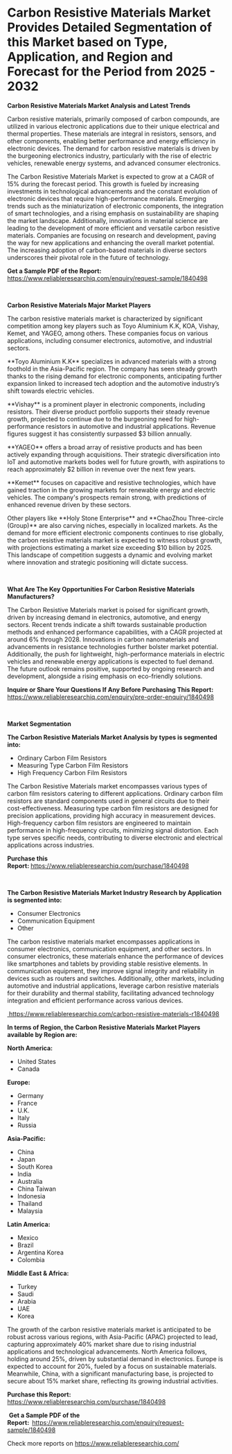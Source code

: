 <p><h1>Carbon Resistive Materials Market Provides Detailed Segmentation of this Market based on Type, Application, and Region and Forecast for the Period from 2025 - 2032</h1></p><p><strong>Carbon Resistive Materials Market Analysis and Latest Trends</strong></p>
<p><p>Carbon resistive materials, primarily composed of carbon compounds, are utilized in various electronic applications due to their unique electrical and thermal properties. These materials are integral in resistors, sensors, and other components, enabling better performance and energy efficiency in electronic devices. The demand for carbon resistive materials is driven by the burgeoning electronics industry, particularly with the rise of electric vehicles, renewable energy systems, and advanced consumer electronics.</p><p>The Carbon Resistive Materials Market is expected to grow at a CAGR of 15% during the forecast period. This growth is fueled by increasing investments in technological advancements and the constant evolution of electronic devices that require high-performance materials. Emerging trends such as the miniaturization of electronic components, the integration of smart technologies, and a rising emphasis on sustainability are shaping the market landscape. Additionally, innovations in material science are leading to the development of more efficient and versatile carbon resistive materials. Companies are focusing on research and development, paving the way for new applications and enhancing the overall market potential. The increasing adoption of carbon-based materials in diverse sectors underscores their pivotal role in the future of technology.</p></p>
<p><strong>Get a Sample PDF of the Report:&nbsp;</strong> <a href="https://www.reliableresearchiq.com/enquiry/request-sample/1840498?utm_campaign=2396&utm_medium=2&utm_source=Github&utm_content=ia&utm_term=13022025&utm_id=carbon-resistive-materials">https://www.reliableresearchiq.com/enquiry/request-sample/1840498</a></p>
<p>&nbsp;</p>
<p><strong>Carbon Resistive Materials Major Market Players</strong></p>
<p><p>The carbon resistive materials market is characterized by significant competition among key players such as Toyo Aluminium K.K, KOA, Vishay, Kemet, and YAGEO, among others. These companies focus on various applications, including consumer electronics, automotive, and industrial sectors.</p><p>**Toyo Aluminium K.K** specializes in advanced materials with a strong foothold in the Asia-Pacific region. The company has seen steady growth thanks to the rising demand for electronic components, anticipating further expansion linked to increased tech adoption and the automotive industry’s shift towards electric vehicles.</p><p>**Vishay** is a prominent player in electronic components, including resistors. Their diverse product portfolio supports their steady revenue growth, projected to continue due to the burgeoning need for high-performance resistors in automotive and industrial applications. Revenue figures suggest it has consistently surpassed $3 billion annually.</p><p>**YAGEO** offers a broad array of resistive products and has been actively expanding through acquisitions. Their strategic diversification into IoT and automotive markets bodes well for future growth, with aspirations to reach approximately $2 billion in revenue over the next few years.</p><p>**Kemet** focuses on capacitive and resistive technologies, which have gained traction in the growing markets for renewable energy and electric vehicles. The company's prospects remain strong, with predictions of enhanced revenue driven by these sectors.</p><p>Other players like **Holy Stone Enterprise** and **ChaoZhou Three-circle (Group)** are also carving niches, especially in localized markets. As the demand for more efficient electronic components continues to rise globally, the carbon resistive materials market is expected to witness robust growth, with projections estimating a market size exceeding $10 billion by 2025. This landscape of competition suggests a dynamic and evolving market where innovation and strategic positioning will dictate success.</p></p>
<p>&nbsp;</p>
<p><strong>What Are The Key Opportunities For Carbon Resistive Materials Manufacturers?</strong></p>
<p><p>The Carbon Resistive Materials market is poised for significant growth, driven by increasing demand in electronics, automotive, and energy sectors. Recent trends indicate a shift towards sustainable production methods and enhanced performance capabilities, with a CAGR projected at around 6% through 2028. Innovations in carbon nanomaterials and advancements in resistance technologies further bolster market potential. Additionally, the push for lightweight, high-performance materials in electric vehicles and renewable energy applications is expected to fuel demand. The future outlook remains positive, supported by ongoing research and development, alongside a rising emphasis on eco-friendly solutions.</p></p>
<p><strong>Inquire or Share Your Questions If Any Before Purchasing This Report:</strong> <a href="https://www.reliableresearchiq.com/enquiry/pre-order-enquiry/1840498?utm_campaign=2396&utm_medium=2&utm_source=Github&utm_content=ia&utm_term=13022025&utm_id=carbon-resistive-materials">https://www.reliableresearchiq.com/enquiry/pre-order-enquiry/1840498</a></p>
<p>&nbsp;</p>
<p><strong>Market Segmentation</strong></p>
<p><strong>The Carbon Resistive Materials Market Analysis by types is segmented into:</strong></p>
<p><ul><li>Ordinary Carbon Film Resistors</li><li>Measuring Type Carbon Film Resistors</li><li>High Frequency Carbon Film Resistors</li></ul></p>
<p><p>The Carbon Resistive Materials market encompasses various types of carbon film resistors catering to different applications. Ordinary carbon film resistors are standard components used in general circuits due to their cost-effectiveness. Measuring type carbon film resistors are designed for precision applications, providing high accuracy in measurement devices. High-frequency carbon film resistors are engineered to maintain performance in high-frequency circuits, minimizing signal distortion. Each type serves specific needs, contributing to diverse electronic and electrical applications across industries.</p></p>
<p><strong>Purchase this Report:&nbsp;</strong><a href="https://www.reliableresearchiq.com/purchase/1840498?utm_campaign=2396&utm_medium=2&utm_source=Github&utm_content=ia&utm_term=13022025&utm_id=carbon-resistive-materials">https://www.reliableresearchiq.com/purchase/1840498</a></p>
<p>&nbsp;</p>
<p><strong>The Carbon Resistive Materials Market Industry Research by Application is segmented into:</strong></p>
<p><ul><li>Consumer Electronics</li><li>Communication Equipment</li><li>Other</li></ul></p>
<p><p>The carbon resistive materials market encompasses applications in consumer electronics, communication equipment, and other sectors. In consumer electronics, these materials enhance the performance of devices like smartphones and tablets by providing stable resistive elements. In communication equipment, they improve signal integrity and reliability in devices such as routers and switches. Additionally, other markets, including automotive and industrial applications, leverage carbon resistive materials for their durability and thermal stability, facilitating advanced technology integration and efficient performance across various devices.</p></p>
<p><a href="https://www.reliableresearchiq.com/carbon-resistive-materials-r1840498?utm_campaign=2396&utm_medium=2&utm_source=Github&utm_content=ia&utm_term=13022025&utm_id=carbon-resistive-materials">&nbsp;https://www.reliableresearchiq.com/carbon-resistive-materials-r1840498</a></p>
<p><strong>In terms of Region, the Carbon Resistive Materials Market Players available by Region are:</strong></p>
<p>
    <p> <strong> North America: </strong>
        <ul>
            <li>United States</li>
            <li>Canada</li>
        </ul>
        </p> 
    <p> <strong> Europe: </strong>
        <ul>
            <li>Germany</li>
            <li>France</li>
            <li>U.K.</li>
            <li>Italy</li>
            <li>Russia</li>
        </ul>
        </p> 
    <p> <strong> Asia-Pacific: </strong>
        <ul>
            <li>China</li>
            <li>Japan</li>
            <li>South Korea</li>
            <li>India</li>
            <li>Australia</li>
            <li>China Taiwan</li>
            <li>Indonesia</li>
            <li>Thailand</li>
            <li>Malaysia</li>
        </ul>
        </p> 
    <p> <strong> Latin America: </strong>
        <ul>
            <li>Mexico</li>
            <li>Brazil</li>
            <li>Argentina Korea</li>
            <li>Colombia</li>
        </ul>
        </p> 
    <p> <strong> Middle East & Africa: </strong>
        <ul>
            <li>Turkey</li>
            <li>Saudi</li>
            <li>Arabia</li>
            <li>UAE</li>
            <li>Korea</li>
        </ul>
    </p>
    </p>
<p><p>The growth of the carbon resistive materials market is anticipated to be robust across various regions, with Asia-Pacific (APAC) projected to lead, capturing approximately 40% market share due to rising industrial applications and technological advancements. North America follows, holding around 25%, driven by substantial demand in electronics. Europe is expected to account for 20%, fueled by a focus on sustainable materials. Meanwhile, China, with a significant manufacturing base, is projected to secure about 15% market share, reflecting its growing industrial activities.</p></p>
<p><strong>Purchase this Report: </strong><a href="https://www.reliableresearchiq.com/purchase/1840498?utm_campaign=2396&utm_medium=2&utm_source=Github&utm_content=ia&utm_term=13022025&utm_id=carbon-resistive-materials">https://www.reliableresearchiq.com/purchase/1840498</a></p>
<p>&nbsp;<strong>Get a Sample PDF of the Report:&nbsp;&nbsp;</strong><a href="https://www.reliableresearchiq.com/enquiry/request-sample/1840498?utm_campaign=2396&utm_medium=2&utm_source=Github&utm_content=ia&utm_term=13022025&utm_id=carbon-resistive-materials">https://www.reliableresearchiq.com/enquiry/request-sample/1840498</a></p>
<p><strong></strong></p>
<p>Check more reports on <a href="https://www.reliableresearchiq.com/?utm_campaign=2396&utm_medium=2&utm_source=Github&utm_content=ia&utm_term=13022025&utm_id=carbon-resistive-materials">https://www.reliableresearchiq.com/</a></p>